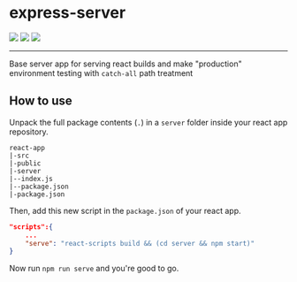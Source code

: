 # express-server

![](https://img.shields.io/badge/license-MIT-blue?style=for-the-badge)
![](https://img.shields.io/badge/made_with-javascript-yellow?style=for-the-badge&logo=javascript)
![](https://img.shields.io/badge/node_version-14-green?style=for-the-badge&logo=node.js&logo_color=white)

---

Base server app for serving react builds and make "production" environment testing with `catch-all` path treatment

## How to use
Unpack the full package contents (`.`) in a `server` folder inside your react app repository. 

```
react-app
|-src
|-public
|-server
|--index.js
|--package.json
|-package.json
```

Then, add this new script in the `package.json` of your react app.

```json
"scripts":{
    ...
    "serve": "react-scripts build && (cd server && npm start)"
}
```

Now run `npm run serve` and you're good to go.